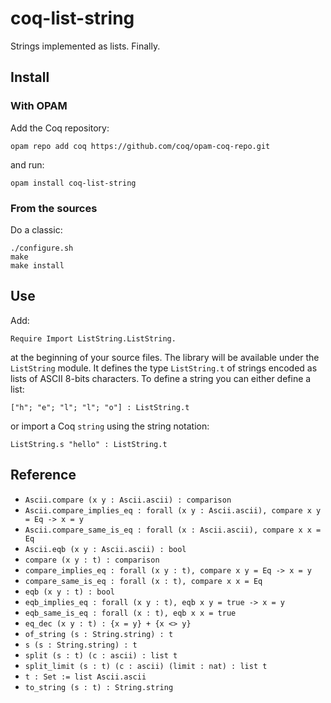 # coq-list-string
Strings implemented as lists. Finally.

## Install
### With OPAM
Add the Coq repository:

    opam repo add coq https://github.com/coq/opam-coq-repo.git

and run:

    opam install coq-list-string

### From the sources
Do a classic:

    ./configure.sh
    make
    make install

## Use
Add:

    Require Import ListString.ListString.

at the beginning of your source files. The library will be available under the `ListString` module. It defines the type `ListString.t` of strings encoded as lists of ASCII 8-bits characters. To define a string you can either define a list:

    ["h"; "e"; "l"; "l"; "o"] : ListString.t

or import a Coq `string` using the string notation:

    ListString.s "hello" : ListString.t

## Reference
* `Ascii.compare (x y : Ascii.ascii) : comparison`
* `Ascii.compare_implies_eq : forall (x y : Ascii.ascii), compare x y = Eq -> x = y`
* `Ascii.compare_same_is_eq : forall (x : Ascii.ascii), compare x x = Eq`
* `Ascii.eqb (x y : Ascii.ascii) : bool`
* `compare (x y : t) : comparison`
* `compare_implies_eq : forall (x y : t), compare x y = Eq -> x = y`
* `compare_same_is_eq : forall (x : t), compare x x = Eq`
* `eqb (x y : t) : bool`
* `eqb_implies_eq : forall (x y : t), eqb x y = true -> x = y`
* `eqb_same_is_eq : forall (x : t), eqb x x = true`
* `eq_dec (x y : t) : {x = y} + {x <> y}`
* `of_string (s : String.string) : t`
* `s (s : String.string) : t`
* `split (s : t) (c : ascii) : list t`
* `split_limit (s : t) (c : ascii) (limit : nat) : list t`
* `t : Set := list Ascii.ascii`
* `to_string (s : t) : String.string`